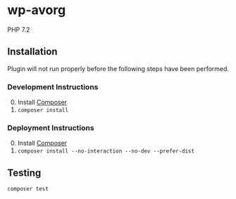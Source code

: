 # wp-avorg

PHP 7.2

## Installation

Plugin will not run properly before the following steps have been performed.

### Development Instructions

0. Install [Composer](https://getcomposer.org/doc/00-intro.md#installation-linux-unix-osx)
0. `composer install`

### Deployment Instructions

0. Install [Composer](https://getcomposer.org/doc/00-intro.md#installation-linux-unix-osx)
0. `composer install --no-interaction --no-dev --prefer-dist`

## Testing

```bash
composer test
```